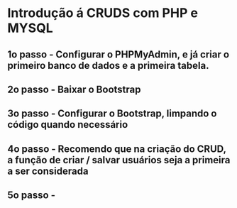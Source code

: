 # Introdução á CRUDS com PHP e MYSQL

## 1o passo - Configurar o PHPMyAdmin, e já criar o primeiro banco de dados e a primeira tabela.

## 2o passo - Baixar o Bootstrap

## 3o passo - Configurar o Bootstrap, limpando o código quando necessário

## 4o passo - Recomendo que na criação do CRUD, a função de criar / salvar usuários seja a primeira a ser considerada

## 5o passo - 